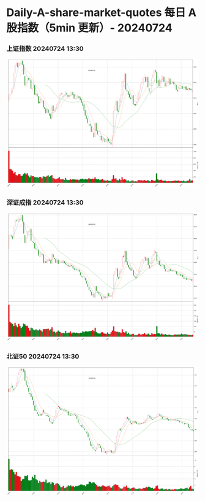 
# Daily-A-share-market-quotes 每日 A 股指数（5min 更新）- 20240724

### 上证指数 20240724 13:30
![](./fig/2024/7/20240724-sh000001.png)

### 深证成指 20240724 13:30
![](./fig/2024/7/20240724-sz399001.png)

### 北证50 20240724 13:30
![](./fig/2024/7/20240724-bj899050.png)
